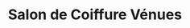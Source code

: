 ---
title: "Salon de Coiffure Vénues"
url: /riviere-rouge/salon-de-coiffure-venues/
shop: hairdresser
---